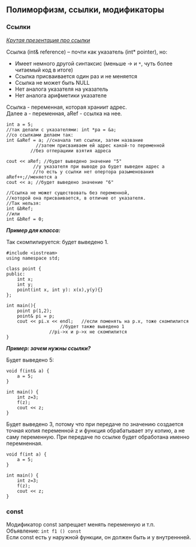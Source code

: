 ## Полиморфизм, ссылки, модификаторы      

### Ссылки    

*[Крутая презентация про ссылки](https://lms.mipt.ru/pluginfile.php/128785/mod_resource/content/1/lection04-video02.pdf)*

Ссылка (int& reference) – почти как указатель (int* pointer), но: 

* Имеет немного другой синтаксис (меньше -> и `*`, чуть
более читаемый код в итоге)   
* Ссылка присваивается один раз и не меняется    
* Ссылка не может быть NULL   
* Нет аналога указателя на указатель    
* Нет аналога арифметики указателе   

Ссылка - переменная, которая храниит адрес.    
Далее a - переменная, aRef - ссылка на нее.    
```
int a = 5;
//так делали с указателями: int *pa = &a;
//со ссылками делаем так:
int &aRef = a; //сначала тип ссылки, затем название
	       //затем присваиваем ей адрес какой-то переменной
         //без отперациии взятия адреса

cout << aRef; //будет выведено значение "5" 
	      //у указателя при выводе pa будет выведен адрес a
	      //то есть у ссылки нет опертора разыменования
aRef++;//меняется a
cout << a; //будет выведено значение "6" 

//Ссылка не может существовать без переменной, 
//которой она присваивается, в отличие от указателя.
//Так нельзя:
int &bRef;
//или
int &bRef = 0;
```   

***Пример для класса:***       

Так скомпилируется: будет выведено 1.     

```    
#include <iostream>
using namespace std;

class point {
public:
    int x;
    int y;
    point(int x, int y): x(x),y(y){}
};

int main(){
    point p(1,2);
    point& pi = p;
    cout << pi.x << endl;   //если поменять на p.x, тоже скомпилится
    			    //будет также выведено 1
			    //pi->x и p->x не скомпилится
}
```   


***Пример: зачем нужны ссылки?***      

Будет выведено 5:
```
void f(int& a) {
    a = 5;
}

int main() {
    int z=3;
    f(z);
    cout << z;
}
```     

Будет выведено 3, потому что при передаче по значению создается точная 
копия переменной z и функция обрабатывает эту копию, а не саму переменную.
При передаче по ссылке будет обработана именно перемненная.   
```   
void f(int a) {
    a = 5;
}

int main() {
    int z=3;
    f(z);
    cout << z;
}
```

### const   

Модификатор const запрещает менять переменную и т.п.   
Объявление: `int f1 () const`   
Если const есть у наружной функции, он должен быть и у внутреннней.   






